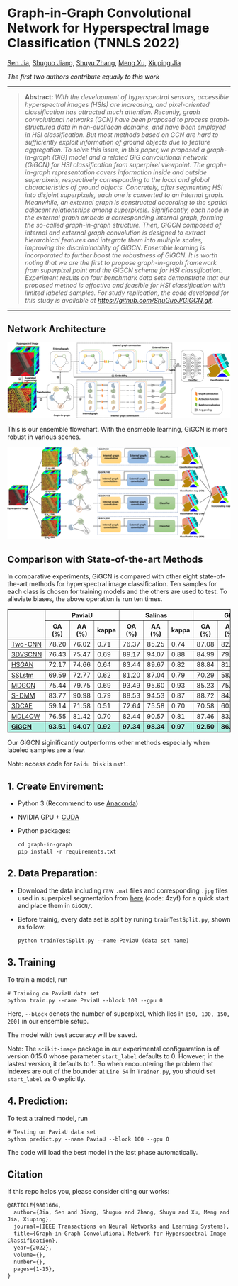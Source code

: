 # Graph-in-Graph Convolutional Network for Hyperspectral Image Classification (TNNLS 2022)
<!-- [![winner](https://img.shields.io/badge/Winner-NTIRE_2022_Challenge_on_Spectral_Reconstruction_from_RGB-179bd3)](https://codalab.lisn.upsaclay.fr/competitions/721#learn_the_details)
[![arXiv](https://img.shields.io/badge/arxiv-paper-179bd3)](https://arxiv.org/abs/2204.07908)
[![zhihu](https://img.shields.io/badge/zhihu-知乎中文解读-179bd3)](https://zhuanlan.zhihu.com/p/501101943)
[![mst](https://img.shields.io/badge/CVPR-MST-179bd3)](https://github.com/caiyuanhao1998/MST)
![visitors](https://visitor-badge.glitch.me/badge?page_id=caiyuanhao1998/MST-plus-plus) -->

[Sen Jia](https://scholar.google.com.hk/citations?hl=zh-CN&user=UxbDMKoAAAAJ), [Shuguo Jiang](https://scholar.google.com.hk/citations?hl=zh-CN&user=B1YTGUgAAAAJ), [Shuyu Zhang](https://scholar.google.com.hk/citations?hl=zh-CN&user=O48TQQ4AAAAJ), [Meng Xu](https://scholar.google.com.hk/citations?hl=zh-CN&user=Hw1TFzQAAAAJ), [Xiuping Jia]()

*The first two authors contribute equally to this work*

<!-- #### News
- **2022.04.17 :** Our paper has been accepted by CVPRW 2022, code and models have been released. :rocket: 
- **2022.04.02 :** We win the **First** place of NTIRE 2022 Challenge on Spectral Reconstruction from RGB. :trophy: 

|             480 nm              |              520 nm              |              580 nm              |              660 nm              |
| :-----------------------------: | :------------------------------: | :------------------------------: | :------------------------------: |
| <img src="./figure/ARAD_1K_0912_channel9.gif"  height=170 width=170> | <img src="./figure/ARAD_1K_0912_channel13.gif" width=170 height=170> | <img src="./figure/ARAD_1K_0912_channel19.gif" width=170 height=170> |  <img src="./figure/ARAD_1K_0912_channel27.gif" width=170 height=170> | -->



<hr />

> **Abstract:** *With the development of hyperspectral sensors, accessible hyperspectral images (HSIs) are increasing, and pixel-oriented classification has attracted much attention. Recently, graph convolutional networks (GCN) have been proposed to process graph-structured data in non-euclidean domains, and have been employed in HSI classification. But most methods based on GCN are hard to sufficiently exploit information of ground objects due to feature aggregation. To solve this issue, in this paper, we proposed a graph-in-graph (GiG) model and a related GiG convolutional network (GiGCN) for HSI classification from superpixel viewpoint. The graph-in-graph representation covers information inside and outside superpixels, respectively corresponding to the local and global characteristics of ground objects. Concretely, after segmenting HSI into disjoint superpixels, each one is converted to an internal graph. Meanwhile, an external graph is constructed according to the spatial adjacent relationships among superpixels. Significantly, each node in the external graph embeds a corresponding internal graph, forming the so-called graph-in-graph structure. Then, GiGCN composed of internal and external graph convolution is designed to extract hierarchical features and integrate them into multiple scales, improving the discriminability of GiGCN. Ensemble learning is incorporated to further boost the robustness of GiGCN. It is worth noting that we are the first to propose graph-in-graph framework from superpixel point and the GiGCN scheme for HSI classification. Experiment results on four benchmark data sets demonstrate that our proposed method is effective and feasible for HSI classification with limited labeled samples. For study replication, the code developed for this study is available at https://github.com/ShuGuoJ/GiGCN.git.* 
<hr />



## Network Architecture
<!-- ![Illustration of GiGCN](figure/GiGCN.png) -->
<div aligh=center witdh="200"><img src="figure/GiGCN.png"></div>

This is our ensemble flowchart. With the ensmeble learning, GiGCN is more robust in various scenes.

<!-- ![Illustration of ensemble learning](figure/ensemble.png) -->
<img src="figure/ensemble.png" aligh=center witdh="50px">

## Comparison with State-of-the-art Methods
<!-- This repo is a baseline and toolbox containing 11 image restoration algorithms for Spectral Reconstruction. -->

<!-- We are going to enlarge our model zoo in the future. -->
In comparative experiments, GiGCN is compared with other eight state-of-the-art methods for hyperspectral image classification. Ten samples for each class is chosen for training models and the others are used to test. To alleviate biases, the above operation is run ten times.


<!-- <details close>
<summary><b>Supported algorithms:</b></summary>

* [x] [MST++](https://arxiv.org/abs/2111.07910) (CVPRW 2022)
* [x] [MST](https://arxiv.org/abs/2111.07910) (CVPR 2022)
* [x] [HDNet](https://arxiv.org/abs/2203.02149) (CVPR 2022)
* [x] [Restormer](https://arxiv.org/abs/2111.09881) (CVPR 2022)
* [x] [MPRNet](https://arxiv.org/abs/2102.02808) (CVPR 2021)
* [x] [HINet](https://arxiv.org/abs/2105.06086) (CVPRW 2021)
* [x] [MIRNet](https://arxiv.org/abs/2003.06792) (ECCV 2020)
* [x] [AWAN](https://arxiv.org/abs/2005.09305) (CVPRW 2020)
* [x] [HRNet](https://arxiv.org/abs/2005.04703) (CVPRW 2020)
* [x] [HSCNN+](https://openaccess.thecvf.com/content_cvpr_2018_workshops/w13/html/Shi_HSCNN_Advanced_CNN-Based_CVPR_2018_paper.html) (CVPRW 2018)
* [x] [EDSR](https://arxiv.org/abs/1707.02921) (CVPRW 2017)

</details> -->

<!-- ![comparison_fig](/figure/compare_fig.png) -->

<!-- ### Results on Pavia University (PaviaU) data set - Validation
|  Method   | OA (%) | AA (%) |    kappa    |    time    |
| :-------: | :--------: | :-------: | :--------: | :--------: |
|  [Two-CNN](https://openaccess.thecvf.com/content_cvpr_2018_workshops/w13/html/Shi_HSCNN_Advanced_CNN-Based_CVPR_2018_paper.html)   |    78.20    |  76.02   |   0.71   |   0.0588   |
|   [3DVSCNN](https://arxiv.org/abs/2005.04703)   |   76.43    |  75.47   |   0.69   |   0.0550   |
|   [HSGAN](https://arxiv.org/abs/1707.02921)    |    72.17    |  74.66   |   0.64   |   0.0437   |
|   [SSLstm](https://arxiv.org/abs/2005.09305)    |    69.59    |  72.77   |   0.62   |   0.0367   |
|   [MDGCN](https://arxiv.org/abs/2203.02149)   |    75.44    |  79.75   |   0.69   |   0.0317   |
|   [S-DMM](https://arxiv.org/abs/2105.06086)   |    83.77    |   90.98   |   0.79   |   0.0303   |
|  [3DCAE](https://arxiv.org/abs/2003.06792)   |    59.14    |   71.58   |   0.51   |   0.0274   |
| [MDL4OW](https://arxiv.org/abs/2111.09881) |   76.55    |   81.42   |   0.70   |   0.0274   |
|  [**GiGCN**](https://arxiv.org/abs/2102.02808)   |    93.51    |  94.07   |   0.92   |   0.0270   |

### Results on Salinas data set - Validation
|  Method   | OA (%) | AA (%) |    kappa    |    time    |
| :-------: | :--------: | :-------: | :--------: | :--------: |
|  [Two-CNN](https://openaccess.thecvf.com/content_cvpr_2018_workshops/w13/html/Shi_HSCNN_Advanced_CNN-Based_CVPR_2018_paper.html)   |    76.37    |  85.25   |   0.74   |   0.0588   |
|   [3DVSCNN](https://arxiv.org/abs/2005.04703)   |   89.17    |  94.07   |   0.88   |   0.0550   |
|   [HSGAN](https://arxiv.org/abs/1707.02921)    |    83.44    |  89.67   |   0.82   |   0.0437   |
|   [SSLstm](https://arxiv.org/abs/2005.09305)    |    81.20    |  87.04   |   0.79   |   0.0367   |
|   [MDGCN](https://arxiv.org/abs/2203.02149)   |    93.49    |  95.60   |   0.93   |   0.0317   |
|   [S-DMM](https://arxiv.org/abs/2105.06086)   |    88.53    |   94.53   |   0.87   |   0.0303   |
|  [3DCAE](https://arxiv.org/abs/2003.06792)   |    72.64    |   75.58   |   0.70   |   0.0274   |
| [MDL4OW](https://arxiv.org/abs/2111.09881) |   82.44    |   90.57   |   0.81   |   0.0274   |
|  [**GiGCN**](https://arxiv.org/abs/2102.02808)   |    97.34    |  98.34   |   0.97   |   0.0270   |

### Results on Yellow Riever Estuary (YRE) data set - Validation
|  Method   | OA (%) | AA (%) |    kappa    |    time    |
| :-------: | :--------: | :-------: | :--------: | :--------: |
|  [Two-CNN](https://openaccess.thecvf.com/content_cvpr_2018_workshops/w13/html/Shi_HSCNN_Advanced_CNN-Based_CVPR_2018_paper.html)   |    87.08    |  82.37   |   0.85   |   0.0588   |
|   [3DVSCNN](https://arxiv.org/abs/2005.04703)   |   84.99    |  79.02   |   0.83   |   0.0550   |
|   [HSGAN](https://arxiv.org/abs/1707.02921)    |    88.84    |  81.50   |   0.87   |   0.0437   |
|   [SSLstm](https://arxiv.org/abs/2005.09305)    |    70.29    |  58.55   |   0.66   |   0.0367   |
|   [MDGCN](https://arxiv.org/abs/2203.02149)   |    85.23    |  75.60   |   0.83   |   0.0317   |
|   [S-DMM](https://arxiv.org/abs/2105.06086)   |    88.72    |   84.20   |   0.87   |   0.0303   |
|  [3DCAE](https://arxiv.org/abs/2003.06792)   |    70.58    |   60.98   |   0.66   |   0.0274   |
| [MDL4OW](https://arxiv.org/abs/2111.09881) |   87.46    |   83.41   |   0.86   |   0.0274   |
|  [**GiGCN**](https://arxiv.org/abs/2102.02808)   |    92.50    |  86.52   |   0.91   |   0.0270   |

### Results on Yan Cheng (YC) data set - Validation
|  Method   | OA (%) | AA (%) |    kappa    |    time    |
| :-------: | :--------: | :-------: | :--------: | :--------: |
|  [Two-CNN](https://openaccess.thecvf.com/content_cvpr_2018_workshops/w13/html/Shi_HSCNN_Advanced_CNN-Based_CVPR_2018_paper.html)   |    85.20    |  81.18   |   0.82   |   0.0588   |
|   [3DVSCNN](https://arxiv.org/abs/2005.04703)   |   77.33    |  75.14   |   0.73   |   0.0550   |
|   [HSGAN](https://arxiv.org/abs/1707.02921)    |    92.74    |  88.46   |   0.91   |   0.0437   |
|   [SSLstm](https://arxiv.org/abs/2005.09305)    |    89.01    |  78.20   |   0.87   |   0.0367   |
|   [MDGCN](https://arxiv.org/abs/2203.02149)   |    92.28    |  88.09   |   0.91   |   0.0317   |
|   [S-DMM](https://arxiv.org/abs/2105.06086)   |    81.17    |   82.85   |   0.78   |   0.0303   |
|  [3DCAE](https://arxiv.org/abs/2003.06792)   |    70.65    |   81.47   |   0.68   |   0.0274   |
| [MDL4OW](https://arxiv.org/abs/2111.09881) |   93.65    |   94.98   |   0.92   |   0.0274   |
|  [**GiGCN**](https://arxiv.org/abs/2102.02808)   |    97.51    |  95.88   |   0.97   |   0.0270   | -->


<table border="1" width="98%">
<style>
th.head {border-style:none;}
</style>
<tr>
	<th rowspan="2" class="head"></th>
	<th colspan="3" align="center">PaviaU</th>
	<th colspan="3" align="center">Salinas</th>
  <th colspan="3" align="center">GF5</th>
  <th colspan="3" align="center">YC</th>
</tr>
<tr>
	<th>OA (%)</th>
  <th>AA (%)</th>
  <th>kappa</th>
  <th>OA (%)</th>
  <th>AA (%)</th>
  <th>kappa</th>
  <th>OA (%)</th>
  <th>AA (%)</th>
  <th>kappa</th>
  <th>OA (%)</th>
  <th>AA (%)</th>
  <th>kappa</th>
</tr>
<tr>
	<td><a href="https://github.com/ShuGuoJ/TwoCnn.git">Two-CNN</a></td>
	<td>78.20</td>
  <td>76.02</td>
  <td>0.71</td>
  <td>76.37</td>
  <td>85.25</td>
  <td>0.74</td>
  <td>87.08</td>
  <td>82.37</td>
  <td>0.85</td>
  <td>85.20</td>
  <td>81.18</td>
  <td>0.82</td>
</tr>
<tr>
	<td><a href="https://github.com/ShuGuoJ/3DVSCNN.git">3DVSCNN</a></td>
	<td>76.43</td>
  <td>75.47</td>
  <td>0.69</td>
  <td>89.17</td>
  <td>94.07</td>
  <td>0.88</td>
  <td>84.99</td>
  <td>79.02</td>
  <td>0.83</td>
  <td>77.33</td>
  <td>75.14</td>
  <td>0.73</td>
</tr>
<tr>
	<td><a href="">HSGAN</a></td>
	<td>72.17</td>
  <td>74.66</td>
  <td>0.64</td>
  <td>83.44</td>
  <td>89.67</td>
  <td>0.82</td>
  <td>88.84</td>
  <td>81.50</td>
  <td>0.87</td>
  <td>92.74</td>
  <td>88.46</td>
  <td>0.91</td>
</tr>
<tr>
	<td><a href="https://github.com/ShuGuoJ/SSLstm.git">SSLstm</a></td>
	<td>69.59</td>
  <td>72.77</td>
  <td>0.62</td>
  <td>81.20</td>
  <td>87.04</td>
  <td>0.79</td>
  <td>70.29</td>
  <td>58.55</td>
  <td>0.66</td>
  <td>89.01</td>
  <td>78.20</td>
  <td>0.87</td>
</tr>
<tr>
	<td><a href="">MDGCN</a></td>
	<td>75.44</td>
  <td>79.75</td>
  <td>0.69</td>
  <td>93.49</td>
  <td>95.60</td>
  <td>0.93</td>
  <td>85.23</td>
  <td>75.60</td>
  <td>0.83</td>
  <td>92.28</td>
  <td>88.09</td>
  <td>0.91</td>
</tr>
<tr>
	<td><a href="https://github.com/ShuGuoJ/S-DMM.git">S-DMM</a></td>
	<td>83.77</td>
  <td>90.98</td>
  <td>0.79</td>
  <td>88.53</td>
  <td>94.53</td>
  <td>0.87</td>
  <td>88.72</td>
  <td>84.20</td>
  <td>0.87</td>
  <td>81.17</td>
  <td>82.85</td>
  <td>0.78</td>
</tr>
<tr>
	<td><a href="https://github.com/ShuGuoJ/3DCAE-hyperspectral-classification.git">3DCAE</a></td>
	<td>59.14</td>
  <td>71.58</td>
  <td>0.51</td>
  <td>72.64</td>
  <td>75.58</td>
  <td>0.70</td>
  <td>70.58</td>
  <td>60.98</td>
  <td>0.66</td>
  <td>70.65</td>
  <td>81.47</td>
  <td>0.68</td>
</tr>
<tr>
	<td><a href="https://github.com/ShuGuoJ/MDL4OW.git">MDL4OW</a></td>
	<td>76.55</td>
  <td>81.42</td>
  <td>0.70</td>
  <td>82.44</td>
  <td>90.57</td>
  <td>0.81</td>
  <td>87.46</td>
  <td>83.41</td>
  <td>0.86</td>
  <td>93.65</td>
  <td>94.98</td>
  <td>0.92</td>
</tr>
<tr bgcolor=#AFEEE>
	<td><b><a href="https://github.com/ShuGuoJ/GiGCN.git">GiGCN</a></b></td>
	<td><b>93.51</b></td>
  <td><b>94.07</b></td>
  <td><b>0.92</b></td>
  <td><b>97.34</b></td>
  <td><b>98.34</b></td>
  <td><b>0.97</b></td>
  <td><b>92.50</b></td>
  <td><b>86.52</b></td>
  <td><b>0.91</b></td>
  <td><b>97.51</b></td>
  <td><b>95.88</b></td>
  <td><b>0.97</b></td>
</tr>
</table>

Our GiGCN siginificantly outperforms other methods especially when labeled samples are a few.

Note: access code for `Baidu Disk` is `mst1`.

## 1. Create Envirement:

- Python 3 (Recommend to use [Anaconda](https://www.anaconda.com/download/#linux))

- NVIDIA GPU + [CUDA](https://developer.nvidia.com/cuda-downloads)

- Python packages:

  ```shell
  cd graph-in-graph
  pip install -r requirements.txt
  ```

## 2. Data Preparation:
- Download the data including raw `.mat` files and corresponding `.jpg` files used in superpixel segmentation from <a href="https://pan.baidu.com/s/1In_ySXoMG7DP5Q1hEyOzXA">here</a> (code: 4zyf) for a quick start and place them in `GiGCN/`.

- Before trainig, every data set is split by runing `trainTestSplit.py`, shown as follow:

  ```shell
  python trainTestSplit.py --name PaviaU (data set name)
  ```

## 3. Training

To train a model, run

```shell
# Training on PaviaU data set
python train.py --name PaviaU --block 100 --gpu 0
```
Here, `--block` denots the number of superpixel, which lies in `[50, 100, 150, 200]` in our ensemble setup.

The model with best accuracy will be saved.

Note: The `scikit-image` package in our experimental configuaration is of version 0.15.0 whose parameter `start_label` defaults to 0. However, in the lastest version, it defaults to 1. So when encountering the problem that indexes are out of the bounder at `Line 54` in `Trainer.py`, you should set `start_label` as 0 explicitly.

## 4. Prediction:

To test a trained model, run 

```shell
# Testing on PaviaU data set
python predict.py --name PaviaU --block 100 --gpu 0
```
The code will load the best model in the last phase automatically.


## Citation
If this repo helps you, please consider citing our works:


```
@ARTICLE{9801664,
  author={Jia, Sen and Jiang, Shuguo and Zhang, Shuyu and Xu, Meng and Jia, Xiuping},
  journal={IEEE Transactions on Neural Networks and Learning Systems}, 
  title={Graph-in-Graph Convolutional Network for Hyperspectral Image Classification}, 
  year={2022},
  volume={},
  number={},
  pages={1-15},
}
```
